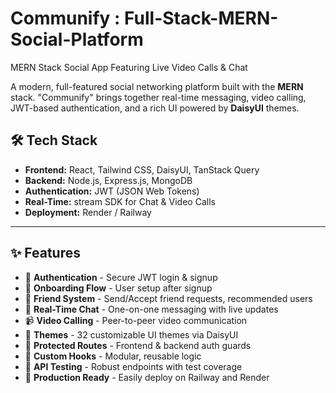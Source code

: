 # Communify : Full-Stack-MERN-Social-Platform
MERN Stack Social App Featuring Live Video Calls &amp; Chat

A modern, full-featured social networking platform built with the **MERN** stack. "Communify" brings together real-time messaging, video calling, JWT-based authentication, and a rich UI powered by **DaisyUI** themes.



## 🛠️ Tech Stack

- **Frontend:** React, Tailwind CSS, DaisyUI, TanStack Query
- **Backend:** Node.js, Express.js, MongoDB
- **Authentication:** JWT (JSON Web Tokens)
- **Real-Time:** stream SDK for Chat & Video Calls
- **Deployment:** Render / Railway

---

## ✨ Features

- 🔐 **Authentication** - Secure JWT login & signup
- 📄 **Onboarding Flow** - User setup after signup
- 👥 **Friend System** - Send/Accept friend requests, recommended users
- 💬 **Real-Time Chat** - One-on-one messaging with live updates
- 📹 **Video Calling** - Peer-to-peer video communication
- 🎨 **Themes** - 32 customizable UI themes via DaisyUI
- 🚨 **Protected Routes** - Frontend & backend auth guards
- 🧰 **Custom Hooks** - Modular, reusable logic
- 🧪 **API Testing** - Robust endpoints with test coverage
- 🚀 **Production Ready** - Easily deploy on Railway and Render
